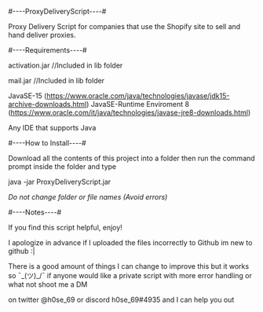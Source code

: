 #----ProxyDeliveryScript----#

Proxy Delivery Script for companies that use the Shopify site to sell and hand deliver proxies.


#----Requirements----#

activation.jar //Included in lib folder

mail.jar //Included in lib folder

JavaSE-15 (https://www.oracle.com/java/technologies/javase/jdk15-archive-downloads.html)
JavaSE-Runtime Enviroment 8 (https://www.oracle.com/it/java/technologies/javase-jre8-downloads.html)

Any IDE that supports Java

#----How to Install----#

Download all the contents of this project into a folder then run the command prompt inside the folder and type 

java -jar ProxyDeliveryScript.jar

*Do not change folder or file names (Avoid errors)*

#----Notes----#

If you find this script helpful, enjoy! 

I apologize in advance if I uploaded the files incorrectly to Github im new to github :|

There is a good amount of things I can change to improve this but it works so ¯\_(ツ)_/¯ if anyone would like a private script with more error handling or what not shoot me a DM 

on twitter @h0se_69 or discord h0se_69#4935 and I can help you out
